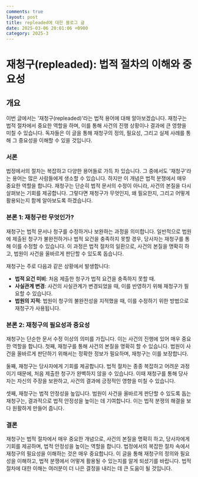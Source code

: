 ```yaml
---
comments: true
layout: post
title: repleaded에 대한 블로그 글
date: 2025-03-06 20:01:06 +0900
category: 2025-3
---
```


# 재청구(repleaded): 법적 절차의 이해와 중요성

## 개요
이번 글에서는 '재청구(repleaded)'라는 법적 용어에 대해 알아보겠습니다. 재청구는 법적 절차에서 중요한 역할을 하며, 이를 통해 사건의 진행 상황이나 결과에 큰 영향을 미칠 수 있습니다. 독자들은 이 글을 통해 재청구의 정의, 필요성, 그리고 실제 사례를 통해 그 중요성을 이해할 수 있을 것입니다.

### 서론
법정에서의 절차는 복잡하고 다양한 용어들로 가득 차 있습니다. 그 중에서도 '재청구'라는 용어는 많은 사람들에게 생소할 수 있습니다. 하지만 이 개념은 법적 분쟁에서 매우 중요한 역할을 합니다. 재청구는 단순히 법적 문서의 수정이 아니라, 사건의 본질을 다시 살펴보는 기회를 제공합니다. 그렇다면 재청구가 무엇인지, 왜 필요한지, 그리고 어떻게 활용되는지 함께 알아보도록 하겠습니다.

### 본론 1: 재청구란 무엇인가?
재청구는 법적 문서나 청구를 수정하거나 보완하는 과정을 의미합니다. 일반적으로 법원에 제출된 청구가 불완전하거나 법적 요건을 충족하지 못할 경우, 당사자는 재청구를 통해 이를 수정할 수 있습니다. 이 과정은 법적 절차의 일환으로, 사건의 본질을 명확히 하고, 법원이 사건을 올바르게 판단할 수 있도록 돕습니다. 

재청구는 주로 다음과 같은 상황에서 발생합니다:
- **법적 요건 미비**: 처음 제출한 청구가 법적 요건을 충족하지 못할 때.
- **사실관계 변경**: 사건의 사실관계가 변경되었을 때, 이를 반영하기 위해 재청구가 필요할 수 있습니다.
- **법원의 지적**: 법원이 청구의 불완전성을 지적했을 때, 이를 수정하기 위한 방법으로 재청구가 사용됩니다.

### 본론 2: 재청구의 필요성과 중요성
재청구는 단순한 문서 수정 이상의 의미를 가집니다. 이는 사건의 진행에 있어 매우 중요한 역할을 합니다. 첫째, 재청구를 통해 사건의 본질을 명확히 할 수 있습니다. 법원이 사건을 올바르게 판단하기 위해서는 정확한 정보가 필요하며, 재청구는 이를 보장합니다.

둘째, 재청구는 당사자에게 기회를 제공합니다. 법적 절차는 종종 복잡하고 어려운 과정이기 때문에, 처음 제출한 청구가 완벽하지 않을 수 있습니다. 이때 재청구를 통해 당사자는 자신의 주장을 보완하고, 사건의 결과에 긍정적인 영향을 미칠 수 있습니다.

셋째, 재청구는 법적 안정성을 높입니다. 법원이 사건을 올바르게 판단할 수 있도록 돕는 재청구는, 결과적으로 법적 안정성을 높이는 데 기여합니다. 이는 법적 분쟁의 해결을 보다 원활하게 만들어 줍니다.

### 결론
재청구는 법적 절차에서 매우 중요한 개념으로, 사건의 본질을 명확히 하고, 당사자에게 기회를 제공하며, 법적 안정성을 높이는 역할을 합니다. 법정에서의 복잡한 절차 속에서 재청구의 필요성을 이해하는 것은 매우 중요합니다. 이 글을 통해 재청구의 정의와 필요성을 이해하고, 법적 분쟁에서 어떻게 활용될 수 있는지를 알게 되셨기를 바랍니다. 법적 절차에 대한 이해는 여러분이 더 나은 결정을 내리는 데 큰 도움이 될 것입니다.